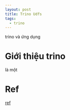 ```yaml
---
layout: post
title: Trino Udfs
tags:
  - trino
---
```


trino và ứng dụng

# Giới thiệu trino 

là một 



# Ref 

[ref]()




